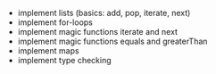 - implement lists (basics: add, pop, iterate, next)
- implement for-loops
- implement magic functions iterate and next
- implement magic functions equals and greaterThan
- implement maps
- implement type checking

